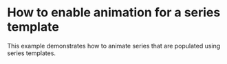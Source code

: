 # How to enable animation for a series template


<p>This example demonstrates how to animate series that are populated using series templates.</p>

<br/>


